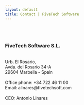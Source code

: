 ```yaml
---
layout: default
title: Contact | FiveTech Software
---
```


<br><br>
<h3><b>FiveTech Software S.L.</b></h3><br>
Urb. El Rosario,<br> 
Avda. del Rosario 34-A<br>
29604 Marbella - Spain<br>
<br>
Office phone: +34 722 46 11 00<br>
Email: alinares@fivetechsoft.com<br>
<br>
CEO: Antonio Linares
<br><br><br><br>
